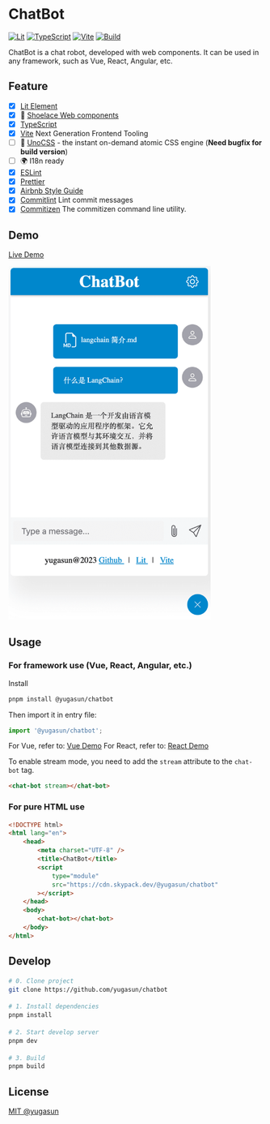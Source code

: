 # ChatBot

[![Lit](https://img.shields.io/badge/Framework-Lit-5865f2)](https://lit.dev/)
[![TypeScript](https://img.shields.io/badge/Language-TypeScript-blue)](https://www.typescriptlang.org/)
[![Vite](https://img.shields.io/badge/Develop-Vite-747bff)](https://vitejs.dev)
[![Build](https://github.com/yugasun/chatbot/actions/workflows/deploy.yml/badge.svg?branch=main)](https://github.com/yugasun/chatbot/actions/workflows/deploy.yml)

ChatBot is a chat robot, developed with web components. It can be used in any framework, such as Vue, React, Angular, etc.

## Feature

-   [x] [Lit Element](https://lit.dev/)
-   [x] 🌟 [Shoelace Web components](https://shoelace.style/)
-   [x] [TypeScript](https://www.typescriptlang.org/)
-   [x] [Vite](https://vitejs.dev/) Next Generation Frontend Tooling
-   [ ] 🎨 [UnoCSS](https://github.com/antfu/unocss) - the instant on-demand atomic CSS engine (**Need bugfix for build version**)
-   [ ] 🌍 I18n ready
-   [x] [ESLint](https://eslint.org/)
-   [x] [Prettier](https://prettier.io/)
-   [x] [Airbnb Style Guide](https://github.com/airbnb/javascript)
-   [x] [Commitlint](https://github.com/conventional-changelog/commitlint) Lint commit messages
-   [x] [Commitizen](https://github.com/commitizen/cz-cli) The commitizen command line utility.

## Demo

[Live Demo](https://chatbot.yugasun.com/)

<img src="./demo/chatbot-demo.png" alt="chatbot" width="400"/>

## Usage

### For framework use (Vue, React, Angular, etc.)

Install

```bash
pnpm install @yugasun/chatbot
```

Then import it in entry file:

```js
import '@yugasun/chatbot';
```

For Vue, refer to: [Vue Demo](./demo/vue)
For React, refer to: [React Demo](./demo/react)

To enable stream mode, you need to add the `stream` attribute to the `chat-bot` tag.

```html
<chat-bot stream></chat-bot>
```

### For pure HTML use

```html
<!DOCTYPE html>
<html lang="en">
    <head>
        <meta charset="UTF-8" />
        <title>ChatBot</title>
        <script
            type="module"
            src="https://cdn.skypack.dev/@yugasun/chatbot"
        ></script>
    </head>
    <body>
        <chat-bot></chat-bot>
    </body>
</html>
```

## Develop

```bash
# 0. Clone project
git clone https://github.com/yugasun/chatbot

# 1. Install dependencies
pnpm install

# 2. Start develop server
pnpm dev

# 3. Build
pnpm build
```

## License

[MIT @yugasun](./LICENSE)
